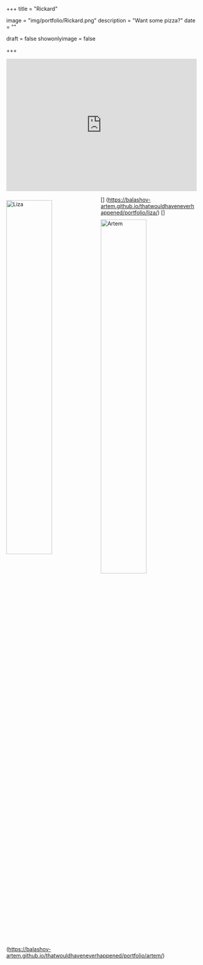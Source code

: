+++
title = "Rickard"

image = "img/portfolio/Rickard.png"
description = "Want some pizza?"
date = ""

draft = false
showonlyimage = false

+++

<iframe width="100%" height="350" src="https://www.youtube.com/embed/cQf1FGzJdkM" frameborder="0" allow="autoplay; encrypted-media" allowfullscreen></iframe>




[<img src="../../img/portfolio/Liza.png" width="49%"    alt="Liza"    align="left" vspace="10" />]
(https://balashov-artem.github.io/thatwouldhaveneverhappened/portfolio/liza/)
[<img src="../../img/portfolio/Artem.png" width="49%"    alt="Artem"    align="left" vspace="10" />]
(https://balashov-artem.github.io/thatwouldhaveneverhappened/portfolio/artem/)